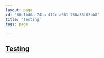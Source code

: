 ```yaml
---
layout: page
id: '60c1bd0a-74ba-412c-a661-760a33f05bb8'
title: 'Testing'
tags: page

---
```

  
<h2 class="text-3xl font-semibold mb-4"><a class="rounded-sm focus:outline-none focus:ring-2 focus:ring-offset-2 dark:focus:ring-offset-gray-900 dark:focus:ring-pink-400 focus:ring-pink-700" href="/pages/testing">Testing</a></h2>

<div class="space-y-3">

</div>


